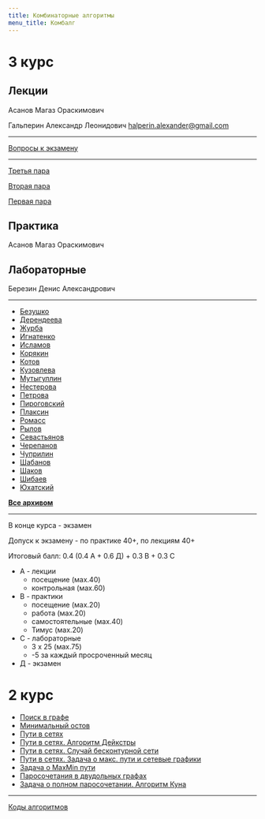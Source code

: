 ```yaml
---
title: Комбинаторные алгоритмы
menu_title: Комбалг
---
```


# 3 курс

## Лекции

Асанов Магаз Ораскимович

Гальперин Александр Леонидович halperin.alexander@gmail.com

---

[Вопросы к экзамену](exam)

---

[Третья пара](lectures/3)

[Вторая пара](lectures/2)

[Первая пара](lectures/1)



## Практика

Асанов Магаз Ораскимович



## Лабораторные

Березин Денис Александрович

---

- [Безушко](labs/1)
- [Дерендеева](labs/2)
- [Журба](labs/3)
- [Игнатенко](labs/4)
- [Исламов](labs/5)
- [Корякин](labs/6)
- [Котов](labs/7)
- [Кузовлева](labs/8)
- [Мутыгуллин](labs/9)
- [Нестерова](labs/10)
- [Петрова](labs/11)
- [Пироговский](labs/12)
- [Плаксин](labs/13)
- [Ромасс](labs/14)
- [Рылов](labs/15)
- [Севастьянов](labs/16)
- [Черепанов](labs/17)
- [Чуприлин](labs/18)
- [Шабанов](labs/19)
- [Шаков](labs/20)
- [Шибаев](labs/21)
- [Юхатский](labs/22)

**[Все архивом](labs.zip)**

---

В конце курса - экзамен

Допуск к экзамену - по практике 40+, по лекциям 40+

Итоговый балл: 0.4 (0.4 А + 0.6 Д) + 0.3 В + 0.3 С

- А - лекции
  - посещение (мах.40)
  - контрольная (мах.60)
- В - практики
  - посещение (мах.20)
  - работа (мах.20)
  - самостоятельные (мах.40)
  - Тимус (мах.20)
- С - лабораторные
  - 3 х 25 (мах.75)
  - -5 за каждый просроченный месяц
- Д - экзамен



# 2 курс

* [Поиск в графе](files/search.pdf)
* [Минимальный остов](files/ostov.pdf)
* [Пути в сетях](files/net.pdf)
* [Пути в сетях. Алгоритм Дейкстры](files/dijkstra.pdf)
* [Пути в сетях. Случай бесконтурной сети](files/bezkontur.pdf)
* [Пути в сетях. Задача о макс. пути и сетевые графики](files/maxnet.pdf)
* [Задача о MaxMin пути](files/maxmin.pptx)
* [Паросочетания в двудольных графах](files/pairs.pdf)
* [Задача о полном паросочетании. Алгоритм Куна](files/kun.pdf)

------

[Коды алгоритмов](codes)

